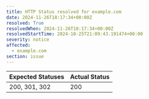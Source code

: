 ```yaml
---
title: HTTP Status resolved for example.com
date: 2024-11-26T18:17:34+00:00Z
resolved: True
resolvedWhen: 2024-11-26T18:17:34+00:00Z
resolvedStartTime: 2024-10-25T21:09:43.191474+00:00
severity: notice
affected:
  - example.com
section: issue
---
```


| Expected Statuses | Actual Status  |
|-------------------|----------------|
| 200, 301, 302 | 200 |
